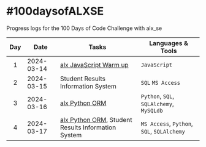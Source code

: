# #100daysofALXSE
Progress logs for the 100 Days of Code Challenge with alx_se

|Day|Date|Tasks|Languages & Tools|
| :--:|--|--|--|
1 | 2024-03-14 | [alx JavaScript Warm up](https://github.com/kimaita/alx-higher_level_programming/tree/main/0x12-javascript-warm_up) | `JavaScript`
2 | 2024-03-15 | Student Results Information System | `SQL` `MS Access`
3 | 2024-03-16 | [alx Python ORM](https://github.com/kimaita/alx-higher_level_programming/tree/main/0x0F-python-object_relational_mapping) | `Python`, `SQL`, `SQLAlchemy`, `MySQLdb`
4 | 2024-03-17 | [alx Python ORM](https://github.com/kimaita/alx-higher_level_programming/tree/main/0x0F-python-object_relational_mapping), Student Results Information System|`MS Access`, `Python`, `SQL`, `SQLAlchemy`
